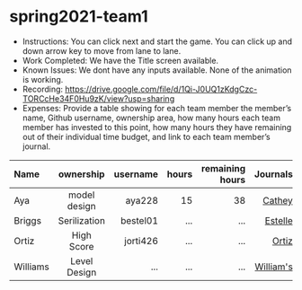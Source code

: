 # spring2021-team1
 
 
- Instructions: You can click next and start the game. You can click up and down arrow key to move from lane to lane.
- Work Completed: We have the Title screen available.
- Known Issues: We dont have any inputs available. None of the animation is working.
- Recording: https://drive.google.com/file/d/1Qi-J0UQ1zKdgCzc-TORCcHe34F0Hu9zK/view?usp=sharing
- Expenses: Provide a table showing for each team member the member’s name, Github username, ownership area, how many hours each team member has invested to this point, how many hours they have remaining out of their individual time budget, and link to each team member’s journal.

| Name |ownership |username | hours | remaining hours | Journals |
| :----------- | :-----------: |--------:| --------:| --------:| --------:| 
|Aya | model design|aya228| 15 | 38 | [Cathey](https://github.com/bjucps209/spring2021-team1/wiki/CatheyJournal)|
|Briggs |Serilization| bestel01 | ...| ...| [Estelle](https://github.com/bjucps209/spring2021-team1/wiki/EstelleJournal)|
|Ortiz|High Score| jorti426 |...|...| [Ortiz](https://github.com/bjucps209/spring2021-team1/wiki/OrtizJournal)|
|Williams | Level Design | ... |...| ...| [William's](https://github.com/bjucps209/spring2021-team1/wiki/Williams'sJournal)|


